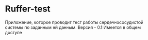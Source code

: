 # Ruffer-test
Приложение, которое проводит тест работы сердечнососудистой системы по заданным ей данным.
Версия - 0.1
Имеется в общем доступе
